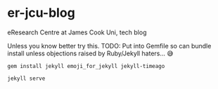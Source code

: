 # er-jcu-blog

eResearch Centre at James Cook Uni, tech blog

Unless you know better try this.
TODO: Put into Gemfile so can bundle install unless objections raised by Ruby/Jekyll haters...  😅

`gem install jekyll emoji_for_jekyll jekyll-timeago`

`jekyll serve`
